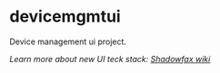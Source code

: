 devicemgmtui
============

Device management ui project.


*Learn more about new UI teck stack: [Shadowfax wiki](https://github.com/JSpaceTeam/shadowfax/wiki)*
